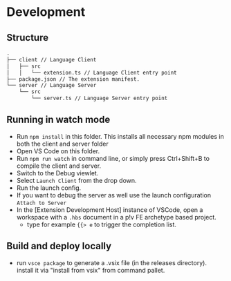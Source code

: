# Development

## Structure

```cmd
.
├── client // Language Client
│   ├── src
│   │   └── extension.ts // Language Client entry point
├── package.json // The extension manifest.
└── server // Language Server
    └── src
        └── server.ts // Language Server entry point
```

## Running in watch mode

- Run `npm install` in this folder. This installs all necessary npm modules in both the client and server folder
- Open VS Code on this folder.
- Run `npm run watch` in command line, or simply press Ctrl+Shift+B to compile the client and server.
- Switch to the Debug viewlet.
- Select `Launch Client` from the drop down.
- Run the launch config.
- If you want to debug the server as well use the launch configuration `Attach to Server`
- In the [Extension Development Host] instance of VSCode, open a workspace with a `.hbs` document in a p!v FE archetype based project.
  - type for example `{{> e` to trigger the completion list.

## Build and deploy locally

- run `vsce package` to generate a .vsix file (in the releases directory). install it via "install from vsix" from command pallet.
